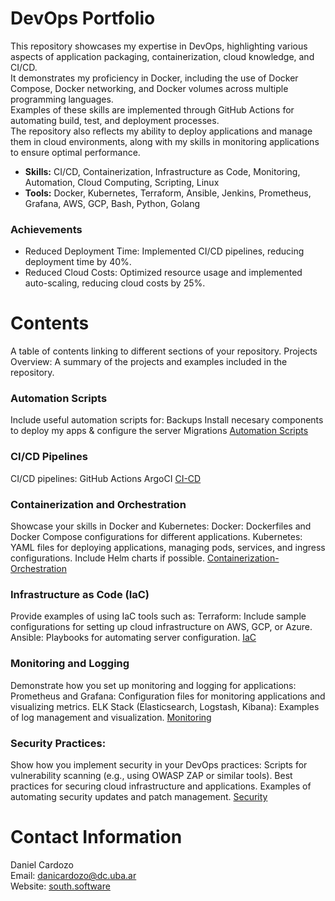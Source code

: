 # DevOps Portfolio
This repository showcases my expertise in DevOps, highlighting various aspects of application packaging, containerization, cloud knowledge, and CI/CD.   
It demonstrates my proficiency in Docker, including the use of Docker Compose, Docker networking, and Docker volumes across multiple programming languages.   
Examples of these skills are implemented through GitHub Actions for automating build, test, and deployment processes.   
The repository also reflects my ability to deploy applications and manage them in cloud environments, along with my skills in monitoring applications to ensure optimal performance.

+ **Skills:** CI/CD, Containerization, Infrastructure as Code, Monitoring, Automation, Cloud Computing, Scripting, Linux
+ **Tools:** Docker, Kubernetes, Terraform, Ansible, Jenkins, Prometheus, Grafana, AWS, GCP, Bash, Python, Golang

### Achievements
- Reduced Deployment Time: Implemented CI/CD pipelines, reducing deployment time by 40%.
- Reduced Cloud Costs: Optimized resource usage and implemented auto-scaling, reducing cloud costs by 25%.

# Contents
A table of contents linking to different sections of your repository.
Projects Overview: A summary of the projects and examples included in the repository.

### Automation Scripts
Include useful automation scripts for:
Backups
Install necesary components to deploy my apps & configure the server
Migrations
[Automation Scripts](Automation-Scripts/readme.md)

### CI/CD Pipelines
CI/CD pipelines:
GitHub Actions
ArgoCI
[CI-CD](CI-CD/readme.md)

### Containerization and Orchestration
Showcase your skills in Docker and Kubernetes:
Docker: Dockerfiles and Docker Compose configurations for different applications.
Kubernetes: YAML files for deploying applications, managing pods, services, and ingress configurations. Include Helm charts if possible.
[Containerization-Orchestration](Containerization-Orchestration/readme.md)

### Infrastructure as Code (IaC)
Provide examples of using IaC tools such as:
Terraform: Include sample configurations for setting up cloud infrastructure on AWS, GCP, or Azure.
Ansible: Playbooks for automating server configuration.
[IaC](IaC/readme.md)

### Monitoring and Logging
Demonstrate how you set up monitoring and logging for applications:
Prometheus and Grafana: Configuration files for monitoring applications and visualizing metrics.
ELK Stack (Elasticsearch, Logstash, Kibana): Examples of log management and visualization.
[Monitoring](Monitoring/readme.md)

### Security Practices:
Show how you implement security in your DevOps practices:
Scripts for vulnerability scanning (e.g., using OWASP ZAP or similar tools).
Best practices for securing cloud infrastructure and applications.
Examples of automating security updates and patch management.
[Security](Security/readme.md)
<!-- Provide a few complete example projects that demonstrate end-to-end deployment and management. For instance:
A full-stack application using React, Node.js, and MongoDB, deployed on Kubernetes with CI/CD.
A microservices architecture example with multiple services written in different languages (e.g., Golang, Java) orchestrated with Docker Compose or Kubernetes
Documentation:
Ensure each project and example is well-documented:
Setup Instructions: Step-by-step guides on how to set up and deploy each project.
Diagrams: Architecture diagrams illustrating the setup and flow of your deployments.
Comments: Well-commented configuration files and scripts to explain their purpose and functionality. -->
# Contact Information
Daniel Cardozo  
Email: [danicardozo@dc.uba.ar](mailto:danicardozo@dc.uba.ar)   
Website: [south.software](https://south.software)

